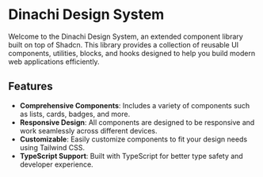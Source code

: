 # Dinachi Design System

Welcome to the Dinachi Design System, an extended component library built on top of Shadcn. This library provides a collection of reusable UI components, utilities, blocks, and hooks designed to help you build modern web applications efficiently.

## Features

- **Comprehensive Components**: Includes a variety of components such as lists, cards, badges, and more.
- **Responsive Design**: All components are designed to be responsive and work seamlessly across different devices.
- **Customizable**: Easily customize components to fit your design needs using Tailwind CSS.
- **TypeScript Support**: Built with TypeScript for better type safety and developer experience.